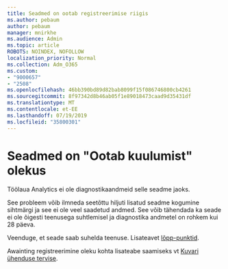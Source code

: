 ```yaml
---
title: Seadmed on ootab registreerimise riigis
ms.author: pebaum
author: pebaum
manager: mnirkhe
ms.audience: Admin
ms.topic: article
ROBOTS: NOINDEX, NOFOLLOW
localization_priority: Normal
ms.collection: Adm_O365
ms.custom:
- "9000657"
- "2508"
ms.openlocfilehash: 46bb390bd89d82bab8099f15f086746800cb4261
ms.sourcegitcommit: 8f97342d8b46ab05f1e89018473caad9d35431df
ms.translationtype: MT
ms.contentlocale: et-EE
ms.lasthandoff: 07/19/2019
ms.locfileid: "35800301"
---
```

# <a name="devices-are-in-awaiting-enrollment-state"></a>Seadmed on "Ootab kuulumist" olekus

Töölaua Analytics ei ole diagnostikaandmeid selle seadme jaoks. 

See probleem võib ilmneda seetõttu hiljuti lisatud seadme kogumine sihtmärgi ja see ei ole veel saadetud andmed. See võib tähendada ka seade ei ole õigesti teenusega suhtlemisel ja diagnostika andmetel on rohkem kui 28 päeva.

Veenduge, et seade saab suhelda teenuse. Lisateavet [lõpp-punktid](https://docs.microsoft.com/sccm/desktop-analytics/enable-data-sharing#endpoints).

Awainting registreerimine oleku kohta lisateabe saamiseks vt [Kuvari ühenduse tervise](https://docs.microsoft.com/sccm/desktop-analytics/monitor-connection-health#awaiting-enrollment).